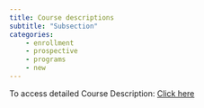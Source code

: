 ```yaml
---
title: Course descriptions
subtitle: "Subsection"
categories:
    - enrollment
    - prospective
    - programs
    - new
---
```


To access detailed Course Description: [Click here](https://semo.edu/student-support/financial-services/cost/index.html)
